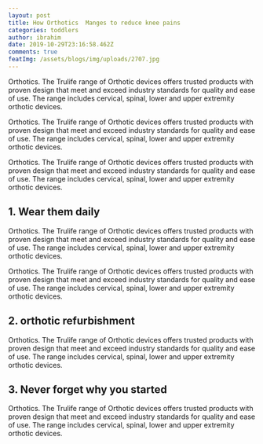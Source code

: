 ```yaml
---
layout: post
title: How Orthotics  Manges to reduce knee pains
categories: toddlers
author: ibrahim
date: 2019-10-29T23:16:58.462Z
comments: true
featImg: /assets/blogs/img/uploads/2707.jpg
---
```

Orthotics. The Trulife range of Orthotic devices offers trusted products with proven design that meet and exceed industry standards for quality and ease of use. The range includes cervical, spinal, lower and upper extremity orthotic devices.



Orthotics. The Trulife range of Orthotic devices offers trusted products with proven design that meet and exceed industry standards for quality and ease of use. The range includes cervical, spinal, lower and upper extremity orthotic devices.

Orthotics. The Trulife range of Orthotic devices offers trusted products with proven design that meet and exceed industry standards for quality and ease of use. The range includes cervical, spinal, lower and upper extremity orthotic devices.

## 1. Wear them daily

Orthotics. The Trulife range of Orthotic devices offers trusted products with proven design that meet and exceed industry standards for quality and ease of use. The range includes cervical, spinal, lower and upper extremity orthotic devices.

Orthotics. The Trulife range of Orthotic devices offers trusted products with proven design that meet and exceed industry standards for quality and ease of use. The range includes cervical, spinal, lower and upper extremity orthotic devices.

## 2. orthotic refurbishment 

Orthotics. The Trulife range of Orthotic devices offers trusted products with proven design that meet and exceed industry standards for quality and ease of use. The range includes cervical, spinal, lower and upper extremity orthotic devices.

## 3. Never forget why you started

Orthotics. The Trulife range of Orthotic devices offers trusted products with proven design that meet and exceed industry standards for quality and ease of use. The range includes cervical, spinal, lower and upper extremity orthotic devices.
